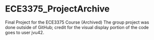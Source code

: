 # ECE3375_ProjectArchive

Final Project for the ECE3375 Course (Archived)
The group project was done outside of GitHub; credit for the visual display portion of the code goes to user jvu42.
